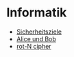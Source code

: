 # Informatik

* [Sicherheitsziele](informatik/sicherheitsziele.md)
* [Alice und Bob](informatik/alice_und_bob.md)
* [rot-N cipher](informatik/rot-n.md)
